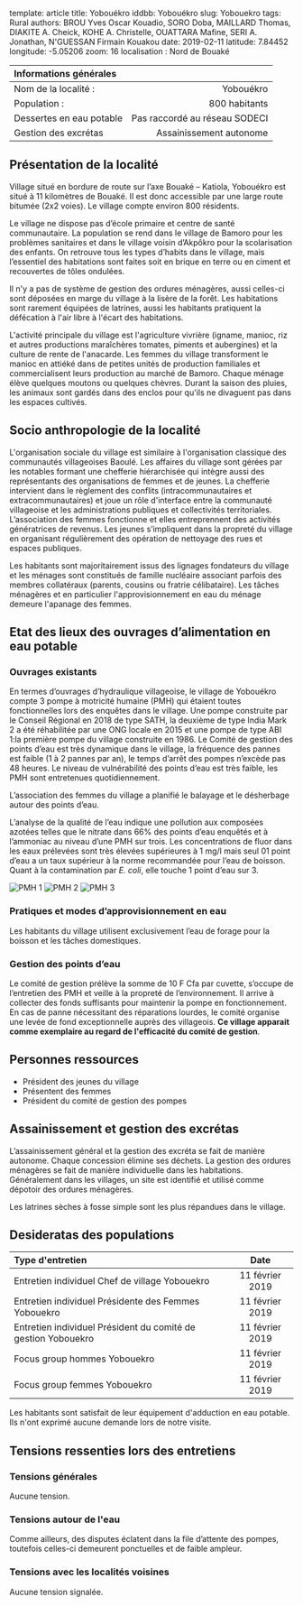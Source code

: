 template: article
title: Yobouékro
iddbb: Yobouékro
slug: Yobouekro
tags: Rural
authors: BROU Yves Oscar Kouadio, SORO Doba, MAILLARD Thomas, DIAKITE A. Cheick, KOHE A. Christelle, OUATTARA Mafine, SERI A. Jonathan, N'GUESSAN Firmain Kouakou
date: 2019-02-11
latitude: 7.84452
longitude: -5.05206
zoom: 16
localisation : Nord de Bouaké


|Informations générales||
|:--|--:|
| Nom de la localité : | Yobouékro | 
| Population : | 800 habitants | 
| Dessertes en eau potable | Pas raccordé au réseau SODECI | 
| Gestion des excrétas | Assainissement autonome | 


## Présentation de la localité
Village situé en bordure de route sur l’axe Bouaké – Katiola, Yobouékro est situé à 11 kilomètres de Bouaké. Il est donc accessible par une large route bitumée (2x2 voies). Le village compte environ 800 résidents.


Le village ne dispose pas d’école primaire et centre de santé communautaire. La population se rend dans le village  de Bamoro pour les problèmes sanitaires et dans le village voisin d’Akpôkro pour la scolarisation des enfants.
On retrouve tous les types d’habits dans le village, mais l’essentiel des habitations sont faites soit en brique en terre ou en ciment et recouvertes de tôles ondulées.


Il n'y a pas de système de gestion des ordures ménagères, aussi celles-ci sont déposées en marge du village à la lisère de la forêt. Les habitations sont rarement équipées de latrines, aussi les habitants pratiquent la défécation à l'air libre à l'écart des habitations.


L'activité principale du village est l'agriculture vivrière (igname, manioc, riz et autres productions maraîchères tomates, piments et aubergines) et la culture de rente de l'anacarde. Les femmes du village transforment le manioc en attiéké dans de petites unités de production familiales et commercialisent leurs production au marché de Bamoro. Chaque ménage élève quelques moutons ou quelques chèvres. Durant la saison des pluies, les animaux sont gardés dans des enclos pour qu'ils ne divaguent pas dans les espaces cultivés.

## Socio anthropologie de la localité 


L'organisation sociale du village est similaire à l'organisation classique des communautés villageoises Baoulé. Les affaires du village sont gérées par les notables formant une chefferie hiérarchisée qui intègre aussi des représentants des organisations de femmes et de jeunes. La chefferie intervient dans le règlement des conflits (intracommunautaires et extracommunautaires) et joue un rôle d'interface entre la communauté villageoise et les administrations publiques et collectivités territoriales.  L’association des femmes fonctionne et elles entreprennent des activités génératrices de revenus. Les jeunes s’impliquent dans la propreté du village en organisant régulièrement des opération de nettoyage des rues et espaces publiques. 


 Les habitants sont majoritairement issus des lignages fondateurs du village et les ménages sont constitués de famille nucléaire associant parfois des membres collatéraux (parents, cousins ou fratrie célibataire). Les tâches ménagères et en particulier l'approvisionnement en eau du ménage demeure l'apanage des femmes.
 

## Etat des lieux des ouvrages d’alimentation en eau potable

### Ouvrages existants
En termes d’ouvrages d’hydraulique villageoise, le village de Yobouékro compte 3 pompe à motricité humaine (PMH) qui étaient toutes fonctionnelles lors des enquêtes dans le village. Une pompe construite par le Conseil Régional en 2018 de type SATH, la deuxième de type India Mark 2 a été réhabilitée par une ONG locale en 2015 et une pompe de type ABI 1:la première pompe du village construite en 1986. Le Comité de gestion des points d’eau est très dynamique dans le village, la fréquence des pannes est faible (1 à 2 pannes par an), le temps d’arrêt des pompes n’excède pas 48 heures.
Le niveau de vulnérabilité des points d’eau est très faible, les PMH sont entretenues quotidiennement.


 L’association des femmes du village a planifié le balayage et le désherbage autour des points d’eau.
 
 
L’analyse de la qualité de l’eau indique une pollution aux composées azotées telles que le nitrate dans 66% des points d’eau enquêtés et à l’ammoniac au niveau d’une PMH sur trois. Les concentrations de fluor dans les eaux prélevées sont très élevées supérieures à 1 mg/l mais seul 01 point d’eau a un taux supérieur à la norme recommandée pour l’eau de boisson. Quant à la contamination par *E. coli*, elle touche 1 point d’eau sur 3.

![PMH 1](images/Yobouekro1.jpg "PMH 1")
![PMH 2](images/Yobouekro2.jpg "PMH 2")
![PMH 3](images/Yobouekro3.jpg "PMH 3")

### Pratiques et modes d’approvisionnement en eau
Les habitants du village utilisent exclusivement l’eau de forage pour la boisson et les tâches domestiques.

### Gestion des points d’eau
Le comité de gestion prélève la somme de 10 F Cfa par cuvette, s’occupe de l’entretien des PMH et veille à la propreté  de l’environnement. Il arrive à collecter des fonds suffisants pour maintenir la pompe en fonctionnement. En cas de panne nécessitant des réparations lourdes, le comité organise une levée de fond exceptionnelle auprès des villageois. **Ce village apparait comme exemplaire au regard de l'efficacité du comité de gestion**.

## Personnes ressources


* Président des jeunes du village
* Présentent des femmes
* Président du comité de gestion des pompes


## Assainissement et gestion des excrétas
L’assainissement général et la gestion des excréta se fait de manière autonome. Chaque concession élimine ses déchets.  La gestion des ordures ménagères se fait de manière individuelle dans les habitations. Généralement dans les villages, un site est identifié et utilisé comme dépotoir des ordures ménagères.


Les latrines sèches à fosse simple sont les plus répandues dans le village.

## Desideratas des populations
| Type d'entretien | Date | 
| :-- | :--: | 
| Entretien individuel Chef de village Yobouekro|11 février 2019| 
| Entretien individuel Présidente des Femmes Yobouekro|11 février 2019|
| Entretien individuel Président du comité de gestion Yobouekro|11 février 2019|
| Focus group hommes Yobouekro|11 février 2019|
| Focus group femmes Yobouekro|11 février 2019|

Les habitants sont satisfait de leur équipement d'adduction en eau potable. Ils n'ont exprimé aucune demande lors de notre visite.

## Tensions ressenties lors des entretiens

### Tensions générales
Aucune tension.

### Tensions autour de l'eau
Comme ailleurs, des disputes éclatent dans la file d’attente des pompes, toutefois celles-ci demeurent ponctuelles et de faible ampleur.

### Tensions avec les localités voisines
Aucune tension signalée. 